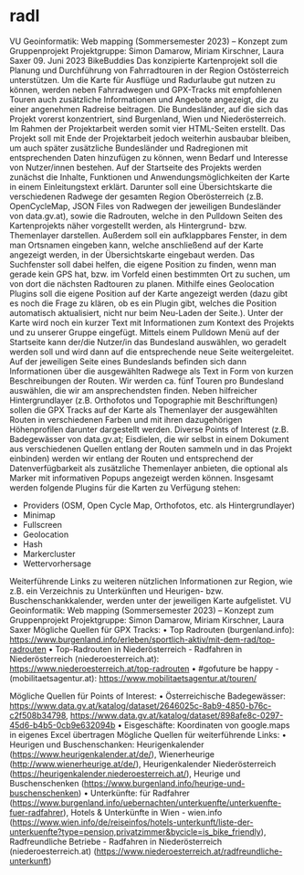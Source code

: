 # radl

VU Geoinformatik: Web mapping (Sommersemester 2023) – Konzept zum Gruppenprojekt
Projektgruppe: Simon Damarow, Miriam Kirschner, Laura Saxer
09. Juni 2023
BikeBuddies
Das konzipierte Kartenprojekt soll die Planung und Durchführung von Fahrradtouren in der Region Ostösterreich unterstützen.
Um die Karte für Ausflüge und Radurlaube gut nutzen zu können, werden neben Fahrradwegen und GPX-Tracks mit empfohlenen Touren auch zusätzliche Informationen und Angebote angezeigt,
die zu einer angenehmen Radreise beitragen. Die Bundesländer, auf die sich das Projekt vorerst konzentriert, sind Burgenland, Wien und Niederösterreich. Im Rahmen der Projektarbeit werden 
somit vier HTML-Seiten erstellt. Das Projekt soll mit Ende der Projektarbeit jedoch weiterhin ausbaubar bleiben, um auch später zusätzliche Bundesländer und Radregionen mit entsprechenden
Daten hinzufügen zu können, wenn Bedarf und Interesse von Nutzer/innen bestehen.
Auf der Startseite des Projekts werden zunächst die Inhalte, Funktionen und Anwendungsmöglichkeiten der Karte in einem Einleitungstext erklärt. 
Darunter soll eine Übersichtskarte die verschiedenen Radwege der gesamten Region Oberösterreich (z.B. OpenCycleMap, JSON Files von Radwegen der jeweiligen Bundesländer von data.gv.at),
sowie die Radrouten, welche in den Pulldown Seiten des Kartenprojekts näher vorgestellt werden, als Hintergrund- bzw. Themenlayer darstellen. Außerdem soll ein aufklappbares Fenster, 
in dem man Ortsnamen eingeben kann, welche anschließend auf der Karte angezeigt werden, in der Übersichtskarte eingebaut werden. Das Suchfenster soll dabei helfen, die eigene Position zu finden,
wenn man gerade kein GPS hat, bzw. im Vorfeld einen bestimmten Ort zu suchen, um von dort die nächsten Radtouren zu planen.
Mithilfe eines Geolocation Plugins soll die eigene Position auf der Karte angezeigt werden (dazu gibt es noch die Frage zu klären, ob es ein Plugin gibt, welches die Position automatisch aktualisiert,
nicht nur beim Neu-Laden der Seite.). Unter der Karte wird noch ein kurzer Text mit Informationen zum Kontext des Projekts und zu unserer Gruppe eingefügt.
Mittels einem Pulldown Menü auf der Startseite kann der/die Nutzer/in das Bundesland auswählen, wo geradelt werden soll und wird dann auf die entsprechende neue Seite weitergeleitet.
Auf der jeweiligen Seite eines Bundeslands befinden sich dann Informationen über die ausgewählten Radwege als Text in Form von kurzen Beschreibungen der Routen. 
Wir werden ca. fünf Touren pro Bundesland auswählen, die wir am ansprechendsten finden. Neben hilfreicher Hintergrundlayer (z.B. Orthofotos und Topographie mit Beschriftungen)
sollen die GPX Tracks auf der Karte als Themenlayer der ausgewählten Routen in verschiedenen Farben und mit ihren dazugehörigen Höhenprofilen darunter dargestellt werden.
Diverse Points of Interest (z.B. Badegewässer von data.gv.at; Eisdielen, die wir selbst in einem Dokument aus verschiedenen Quellen entlang der Routen sammeln und in das Projekt einbinden) 
werden wir entlang der Routen und entsprechend der Datenverfügbarkeit als zusätzliche Themenlayer anbieten, die optional als Marker mit informativen Popups angezeigt werden können. 
Insgesamt werden folgende Plugins für die Karten zu Verfügung stehen:
- Providers (OSM, Open Cycle Map, Orthofotos, etc. als Hintergrundlayer)
- Minimap
- Fullscreen
- Geolocation
- Hash
- Markercluster
- Wettervorhersage

Weiterführende Links zu weiteren nützlichen Informationen zur Region, wie z.B. ein Verzeichnis zu Unterkünften und Heurigen- bzw. Buschenschankkalender, werden unter der jeweiligen Karte aufgelistet.
VU Geoinformatik: Web mapping (Sommersemester 2023) – Konzept zum Gruppenprojekt
Projektgruppe: Simon Damarow, Miriam Kirschner, Laura Saxer
Mögliche Quellen für GPX Tracks:
• Top Radrouten (burgenland.info): https://www.burgenland.info/erleben/sportlich-aktiv/mit-dem-rad/top-radrouten
• Top-Radrouten in Niederösterreich - Radfahren in Niederösterreich (niederoesterreich.at): https://www.niederoesterreich.at/top-radrouten
• #gofuture be happy - (mobilitaetsagentur.at): https://www.mobilitaetsagentur.at/touren/

Mögliche Quellen für Points of Interest:
• Österreichische Badegewässer: https://www.data.gv.at/katalog/dataset/2646025c-8ab9-4850-b76c-c2f508b34798, https://www.data.gv.at/katalog/dataset/898afe8c-0297-45d6-b4b5-0cb9e632094b
• Eisgeschäfte: Koordinaten von google.maps in eigenes Excel übertragen
Mögliche Quellen für weiterführende Links:
• Heurigen und Buschenschanken: Heurigenkalender (https://www.heurigenkalender.at/de/), Wienerheurige (http://www.wienerheurige.at/de/), Heurigenkalender Niederösterreich (https://heurigenkalender.niederoesterreich.at/), Heurige und Buschenschenken (https://www.burgenland.info/heurige-und-buschenschenken)
• Unterkünfte: für Radfahrer (https://www.burgenland.info/uebernachten/unterkuenfte/unterkuenfte-fuer-radfahrer), Hotels & Unterkünfte in Wien - wien.info (https://www.wien.info/de/reiseinfos/hotels-unterkunft/liste-der-unterkuenfte?type=pension,privatzimmer&bycicle=is_bike_friendly), Radfreundliche Betriebe - Radfahren in Niederösterreich (niederoesterreich.at) (https://www.niederoesterreich.at/radfreundliche-unterkunft)
